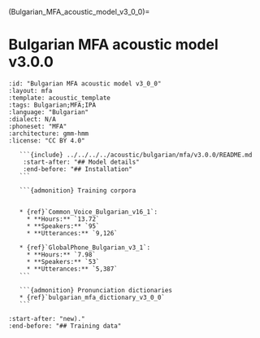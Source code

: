 (Bulgarian_MFA_acoustic_model_v3_0_0)=
# Bulgarian MFA acoustic model v3.0.0

``````{acoustic} Bulgarian MFA acoustic model v3.0.0
:id: "Bulgarian MFA acoustic model v3_0_0"
:layout: mfa
:template: acoustic_template
:tags: Bulgarian;MFA;IPA
:language: "Bulgarian"
:dialect: N/A
:phoneset: "MFA"
:architecture: gmm-hmm
:license: "CC BY 4.0"

   ```{include} ../../../../acoustic/bulgarian/mfa/v3.0.0/README.md
    :start-after: "## Model details"
    :end-before: "## Installation"
   ```

   ```{admonition} Training corpora


   * {ref}`Common_Voice_Bulgarian_v16_1`:
     * **Hours:** `13.72`
     * **Speakers:** `95`
     * **Utterances:** `9,126`

   * {ref}`GlobalPhone_Bulgarian_v3_1`:
     * **Hours:** `7.98`
     * **Speakers:** `53`
     * **Utterances:** `5,387`
   ```

   ```{admonition} Pronunciation dictionaries
   * {ref}`bulgarian_mfa_dictionary_v3_0_0`
   ```
``````

```{include} ../../../../acoustic/bulgarian/mfa/v3.0.0/README.md
:start-after: "new)."
:end-before: "## Training data"
```
